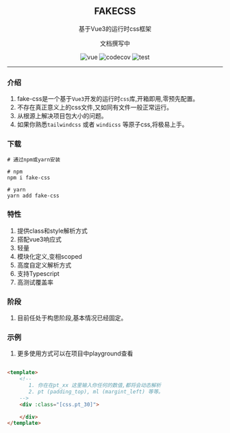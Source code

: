 <div align="center">
  <h2>FAKECSS</h2>
  <p>基于Vue3的运行时css框架</p>
  <p>
    文档撰写中
  </p>
  <p>
    <img src="https://img.shields.io/badge/vue-v3.2.0%2B-%23407fbc" alt="vue">
    <img src="https://img.shields.io/codecov/c/github/so11y/fake-css" alt="codecov">
    <img src="https://github.com/so11y/fake-css/actions/workflows/main.yml/badge.svg" alt="test">
  </p>
</div>

---


### 介绍

1. fake-css是一个基于`Vue3`开发的运行时`css`库,开箱即用,零预先配置。
2. 不存在真正意义上的css文件,又如同有文件一般正常运行。
3. 从根源上解决项目包大小的问题。
4. 如果你熟悉`tailwindcss` 或者 `windicss` 等原子css,将极易上手。


### 下载

```shell
# 通过npm或yarn安装

# npm
npm i fake-css

# yarn
yarn add fake-css
```


### 特性
1. 提供class和style解析方式
2. 搭配vue3响应式
3. 轻量
4. 模块化定义,变相scoped
5. 高度自定义解析方式
6. 支持Typescript
7. 高测试覆盖率

### 阶段

1. 目前任处于构思阶段,基本情况已经固定。



### 示例

1. 更多使用方式可以在项目中playground查看

``` html

<template>
    <!--
       1. 你在在pt_xx 这里输入你任何的数值,都将会动态解析
       2. pt (padding_top), ml (margint_left) 等等。
    -->
    <div :class="[css.pt_30]">

    </div>
</template>

```






